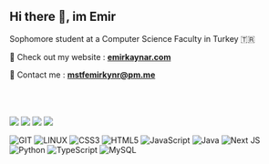 ## Hi there 👋, im Emir
Sophomore student at a Computer Science Faculty in Turkey 🇹🇷

🎯 Check out my website : [**emirkaynar.com**](https://emirkaynar.com)

📲 Contact me : **mstfemirkynr@pm.me**

<br/><br/><br/>
[![](https://github-readme-stats.vercel.app/api?username=theEMA-dev&show_icons=true&theme=transparent&text_color=e6edf3&border_color=6cd064&title_color=6cd064&icon_color=6cd064#gh-dark-mode-only)](https://github.com/theEMA-dev#gh-dark-mode-only)
[![](https://github-readme-stats.vercel.app/api?username=theEMA-dev&show_icons=true&theme=transparent&text_color=1f2328&border_color=549f57&title_color=549f57&icon_color=549f57#gh-light-mode-only)](https://github.com/theEMA-dev#gh-light-mode-only)
[![](https://github-readme-stats.vercel.app/api/top-langs/?username=theEMA-dev&theme=transparent&text_color=e6edf3&border_color=6cd064&title_color=6cd064&layout=compact#gh-dark-mode-only)](https://github.com/theEMA-dev#gh-dark-mode-only)
[![](https://github-readme-stats.vercel.app/api/top-langs/?username=theEMA-dev&theme=transparent&text_color=1f2328&border_color=549f57&title_color=549f57&layout=compact#gh-light-mode-only)](https://github.com/theEMA-dev#gh-light-mode-only)

![GIT](https://img.shields.io/badge/Git-fc6d26?style=flat&logo=git&logoColor=white) ![LINUX](https://img.shields.io/badge/Linux-FCC624?style=flat&logo=linux&logoColor=black) ![CSS3](https://img.shields.io/badge/css3-%231572B6.svg?style=flat&logo=css3&logoColor=white) ![HTML5](https://img.shields.io/badge/html5-%23E34F26.svg?style=flat&logo=html5&logoColor=white) ![JavaScript](https://img.shields.io/badge/javascript-%23323330.svg?style=flat&logo=javascript&logoColor=%23F7DF1E) ![Java](https://img.shields.io/badge/java-%23ED8B00.svg?style=flat&logo=openjdk&logoColor=white) ![Next JS](https://img.shields.io/badge/Next-black?style=flat&logo=next.js&logoColor=white) ![Python](https://img.shields.io/badge/python-3670A0?style=flat&logo=python&logoColor=ffdd54) ![TypeScript](https://img.shields.io/badge/typescript-%23007ACC.svg?style=flat&logo=typescript&logoColor=white) ![MySQL](https://img.shields.io/badge/mysql-%2300000f.svg?style=flat&logo=mysql&logoColor=white)
